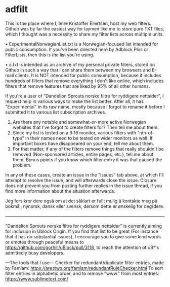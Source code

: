 # adfilt

This is the place where I, Imre Kristoffer Eilertsen, host my web filters. Github was by far the easiest way for laymen like me to store pure TXT files, which I thought was a necessity to share my filter lists across multiple units.

• ExperimentalNorwegianList.txt is a Norwegian-focused list intended for public consumption. If you've been directed here by Adblock Plus or FilterLists, then this is the list you're using.

• a.txt is intended as an archive of my personal private filters, stored on Github in such a way that I can share them between my browsers and E-mail clients. It is NOT intended for public consumption, because it includes hundreds of filters that remove everything I don't like online, which includes filters that remove features that are liked by 95% of all other humans.

If you're a user of "Dandelion Sprouts norske filtre for ryddigere nettsider", I request help in various ways to make the list better. After all, it has "Experimental" in its raw name, mostly because I forgot to rename it before I submitted it to various list subscription archives.
1) Are there any notable and somewhat-or-more active Norwegian websites that I've forgot to create filters for? Then tell me about them.
2) Since my list is tested on a 9:16 monitor, various filters with "nth-of-type" in their names need to be tested on wider monitors as well. If important boxes have disappeared on your end, tell me about them.
3) For that matter, if any of the filters remove things that really shouldn't be removed (Non-sponsored articles, entire pages, etc.), tell me about them. Bonus points if you know which filter entry it was that caused the problem.

In any of these cases, create an issue in the "Issues" tab above, at which I'll attempt to resolve the issue, and will afterwards close the issue. Closure does not prevent you from posting further replies in the issue thread, if you find more information about the situation afterwards.

Jeg forsikrer dere også om at det såklart er fullt mulig å kontakte meg på bokmål, nynorsk, dansk eller svensk, dersom dette er ønskelig for deg/dere.

————————————————————————————————————

"Dandelion Sprouts norske filtre for ryddigere nettsider" is currently aiming for inclusion in Ublock Origin. If you find that list to be great (For instance that it has no substantial issues), I encourage you to give some kind words or emotes through peaceful means to https://github.com/gorhill/uBlock/pull/3118, to reach the attention of uBᵒ's admittedly busy developers.

—The tools that I use—
Checker for redundant/duplicate filter entries, made by Famlam: https://arestwo.org/famlam/redundantRuleChecker.html
To sort filter entries in alphabetic order, and to remove "www." from most entries: https://www.sublimetext.com/
